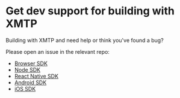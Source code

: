 # Get dev support for building with XMTP

Building with XMTP and need help or think you've found a bug?

Please open an issue in the relevant repo:

- [Browser SDK](https://github.com/xmtp/xmtp-js/issues)
- [Node SDK](https://github.com/xmtp/xmtp-js/issues)
- [React Native SDK](https://github.com/xmtp/xmtp-react-native/issues)
- [Android SDK](https://github.com/xmtp/xmtp-android/issues)
- [iOS SDK](https://github.com/xmtp/xmtp-ios/issues)
